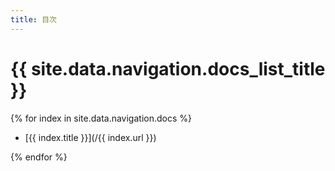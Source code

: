 ```yaml
---
title: 目次
---
```


# {{ site.data.navigation.docs_list_title }}

{% for index in site.data.navigation.docs %}

- [{{ index.title }}](/{{ index.url }})

{% endfor %}
